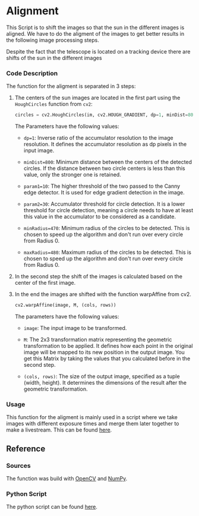 # Alignment
This Script is to shift the images so that the sun in the different images is aligned. We have to do the aligment of the images to get better results in the following image processing steps. 

Despite the fact that the telescope is located on a tracking device there are shifts of the sun in the different images

### Code Description
The function for the aligment is separated in 3 steps: 

1. The centers of the sun images are located in the first part using the `HoughCircles` function from `cv2`:

    ```python
    circles = cv2.HoughCircles(im, cv2.HOUGH_GRADIENT, dp=1, minDist=800, param1=10, param2=30, minRadius=470, maxRadius=480)
    ```
    The Parameters have the following values:
   - `dp=1`: Inverse ratio of the accumulator resolution to the image resolution. It defines the accumulator resolution as dp pixels in the input image.

   - `minDist=800`: Minimum distance between the centers of the detected circles. If the distance between two circle centers is less than this value, only the stronger one is retained.

   - `param1=10`: The higher threshold of the two passed to the Canny edge detector. It is used for edge gradient detection in the image.

   - `param2=30`: Accumulator threshold for circle detection. It is a lower threshold for circle detection, meaning a circle needs to have at least this value in the accumulator to be considered as a candidate.

   - `minRadius=470`: Minimum radius of the circles to be detected. This is chosen to speed up the algorithm and don't run over every circle from Radius 0.
   
   - `maxRadius=480`: Maximum radius of the circles to be detected. This is chosen to speed up the algorithm and don't run over every circle from Radius 0.



2. In the second step the shift of the images is calculated based on the center of the first image.

3. In the end the images are shifted with the function warpAffine from cv2.
    ```python
    cv2.warpAffine(image, M, (cols, rows))
    ```
    The parameters have the following values:
    - `image`: The input image to be transformed.

    - `M`: The 2x3 transformation matrix representing the geometric transformation to be applied. It defines how each point in the original image will be mapped to its new position in the output image. You get this Matrix by taking the values that you calculated before in the second step.

    - `(cols, rows)`: The size of the output image, specified as a tuple (width, height). It determines the dimensions of the result after the geometric transformation.



### Usage 
This function for the aligment is mainly used in a script where we take images with different exposure times and merge them later together to make a livestream. This can be found [here](https://github.com/pmodwrc/halpha/blob/main/sun_catching/process.py).

## Reference

### Sources
The function was build with [OpenCV](https://docs.opencv.org/4.x/index.html) and [NumPy](https://numpy.org/doc/).

### Python Script
The python script can be found [here](https://github.com/pmodwrc/halpha/blob/main/sun_catching/alignment.py).



